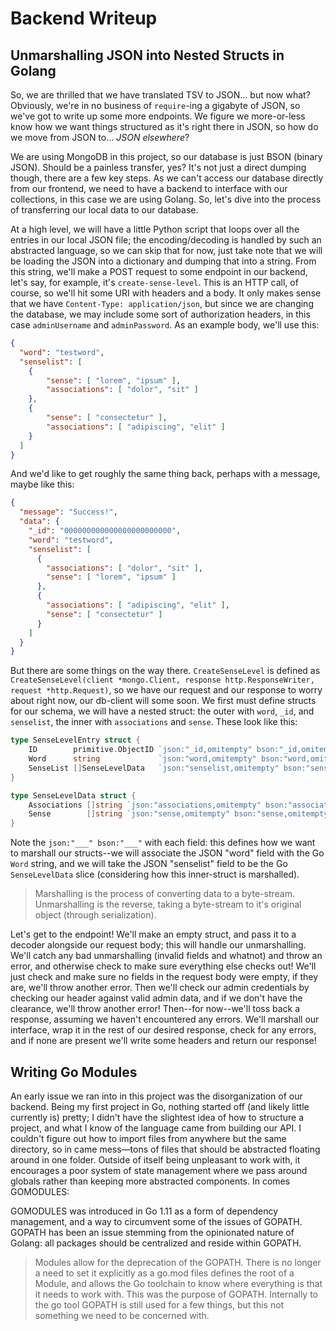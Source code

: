 # Backend Writeup

## Unmarshalling JSON into Nested Structs in Golang

So, we are thrilled that we have translated TSV to JSON... but now what? Obviously, we're in no business of `require`-ing a gigabyte of JSON, so we've got to write up some more endpoints. We figure we more-or-less know how we want things structured as it's right there in JSON, so how do we move from JSON to... _JSON elsewhere_? 

We are using MongoDB in this project, so our database is just BSON (binary JSON). Should be a painless transfer, yes? It's not just a direct dumping though, there are a few key steps. As we can't access our database directly from our frontend, we need to have a backend to interface with our collections, in this case we are using Golang. So, let's dive into the process of transferring our local data to our database.

At a high level, we will have a little Python script that loops over all the entries in our local JSON file; the encoding/decoding is handled by such an abstracted language, so we can skip that for now, just take note that we will be loading the JSON into a dictionary and dumping that into a string. From this string, we'll make a POST request to some endpoint in our backend, let's say, for example, it's  `create-sense-level`. This is an HTTP call, of course, so we'll hit some URI with headers and a body. It only makes sense that we have `Content-Type: application/json`, but since we are changing the database, we may include some sort of authorization headers, in this case `adminUsername` and `adminPassword`. As an example body, we'll use this:

```json
{
  "word": "testword",
  "senselist": [
  	{
  		"sense": [ "lorem", "ipsum" ],
  		"associations": [ "dolor", "sit" ]
  	},
  	{
  		"sense": [ "consectetur" ],
  		"associations": [ "adipiscing", "elit" ]
  	}
  ]
}
```

And we'd like to get roughly the same thing back, perhaps with a message, maybe like this:

```json
{
  "message": "Success!",
  "data": {
    "_id": "000000000000000000000000",
    "word": "testword",
    "senselist": [
      {
        "associations": [ "dolor", "sit" ],
        "sense": [ "lorem", "ipsum" ]
      },
      {
        "associations": [ "adipiscing", "elit" ],
        "sense": [ "consectetur" ]
      }
    ]
  }
}
```

But there are some things on the way there. `CreateSenseLevel` is defined as `CreateSenseLevel(client *mongo.Client, response http.ResponseWriter, request *http.Request)`, so we have our request and our response to worry about right now, our db-client will some soon. We first must define structs for our schema, we will have a nested struct: the outer with `word`, `_id`, and `senselist`, the inner with `associations` and `sense`. These look like this:

```go
type SenseLevelEntry struct {
	ID        primitive.ObjectID `json:"_id,omitempty" bson:"_id,omitempty"`
	Word      string             `json:"word,omitempty" bson:"word,omitempty"`
	SenseList []SenseLevelData   `json:"senselist,omitempty" bson:"senselist,omitempty"`
}

type SenseLevelData struct {
	Associations []string `json:"associations,omitempty" bson:"associations,omitempty"`
	Sense        []string `json:"sense,omitempty" bson:"sense,omitempty"`
}
```

Note the `json:"___" bson:"___"` with each field: this defines how we want to marshall our structs--we will associate the JSON "word" field with the Go `Word` string, and we will take the JSON "senselist" field to be the Go `SenseLevelData` slice (considering how this inner-struct is marshalled). 

> Marshalling is the process of converting data to a byte-stream. Unmarshalling is the reverse, taking a byte-stream to it's original object (through serialization).

Let's get to the endpoint! We'll make an empty struct, and pass it to a decoder alongside our request body; this will handle our unmarshalling. We'll catch any bad unmarshalling (invalid fields and whatnot) and throw an error, and otherwise check to make sure everything else checks out! We'll just check and make sure no fields in the request body were empty, if they are, we'll throw another error. Then we'll check our admin credentials by checking our header against valid admin data, and if we don't have the clearance, we'll throw another error! Then--for now--we'll toss back a response, assuming we haven't encountered any errors. We'll marshall our interface, wrap it in the rest of our desired response, check for any errors, and if none are present we'll write some headers and return our response!

## Writing Go Modules

An early issue we ran into in this project was the disorganization of our backend. Being my first project in Go, nothing started off (and likely little currently is) pretty; I didn't have the slightest idea of how to structure a project, and what I know of the language came from building our API. I couldn't figure out how to import files from anywhere but the same directory, so in came mess—tons of files that should be abstracted floating around in one folder. Outside of itself being unpleasant to work with, it encourages a poor system of state management where we pass around globals rather than keeping more abstracted components. In comes GOMODULES:

GOMODULES was introduced in Go 1.11 as a form of dependency management, and a way to circumvent some of the issues of GOPATH. GOPATH has been an issue stemming from the opinionated nature of Golang: all packages should be centralized and reside within GOPATH.

> Modules allow for the deprecation of the GOPATH. There is no longer a need to set it explicitly as a go.mod files defines the root of a Module, and allows the Go toolchain to know where everything is that it needs to work with. This was the purpose of GOPATH. Internally to the go tool GOPATH is still used for a few things, but this not something we need to be concerned with.